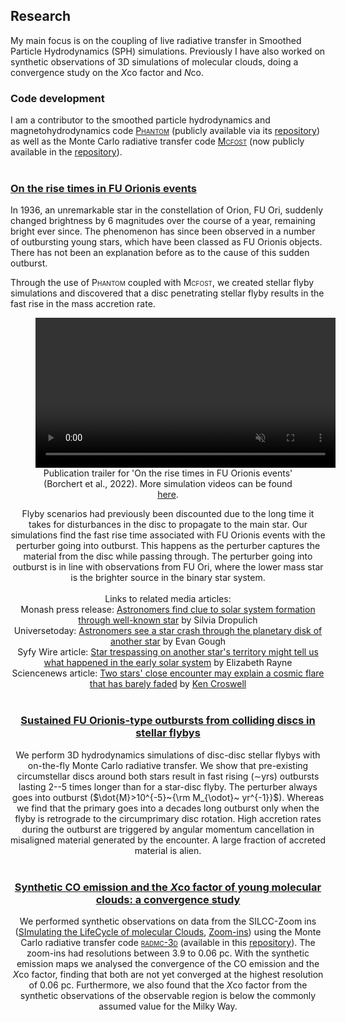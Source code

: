 ## Research
My main focus is on the coupling of live radiative transfer in Smoothed Particle Hydrodynamics (SPH) simulations. Previously I have also worked on synthetic observations of 3D simulations of molecular clouds, doing a convergence study on the *X*co factor and *N*co.

### Code development
I am a contributor to the smoothed particle hydrodynamics and magnetohydrodynamics code [<span style="font-variant: small-caps;">Phantom</span>](https://ui.adsabs.harvard.edu/abs/2018PASA...35...31P/abstract) (publicly available via its [repository](https://github.com/danieljprice/phantom)) as well as the Monte Carlo radiative transfer code [<span style="font-variant: small-caps;">Mcfost</span>](https://ui.adsabs.harvard.edu/abs/2006A&A...459..797P) (now publicly available in the [repository](https://github.com/cpinte/mcfost)).
<br>
<br>

### [On the rise times in FU Orionis events](https://ui.adsabs.harvard.edu/abs/2022MNRAS.510L..37B/abstract)
In 1936, an unremarkable star in the constellation of Orion, FU Ori, suddenly changed brightness by 6 magnitudes over the course of a year, remaining bright ever since. The phenomenon has since been observed in a number of outbursting young stars, which have been classed as FU Orionis objects. There has not been an explanation before as to the cause of this sudden outburst. 

Through the use of <span style="font-variant: small-caps;">Phantom</span> coupled with <span style="font-variant: small-caps;">Mcfost</span>, we created stellar flyby simulations and discovered that a disc penetrating stellar flyby results in the fast rise in the mass accretion rate.

<span>
      <center>
      <figure>
            <video class="center" src="videos/FU_Orionis.mp4" width="480" controls autoplay loop playsinline muted >Sorry, your browser doesn't support embedded videos</video>
            <figcaption>Publication trailer for '<span style="font-variant: italic;">On the rise times in FU Orionis events</span>' (Borchert et al., 2022). More simulation videos can be found <a href="https://emborchert.github.io/videos">here</a>.
            </figcaption>
      </figure>
</span>

Flyby scenarios had previously been discounted due to the long time it takes for disturbances in the disc to propagate to the main star. Our simulations find the fast rise time associated with FU Orionis events with the perturber going into outburst. This happens as the perturber captures the material from the disc while passing through. The perturber going into outburst is in line with observations from FU Ori, where the lower mass star is the brighter source in the binary star system.
<br>
<br>
Links to related media articles:
<br>
Monash press release: [Astronomers find clue to solar system formation through well-known star](https://www.monash.edu/science/news/current/astronomers-find-clue-to-solar-system-formation-through-well-known-star) by Silvia Dropulich
<br>
Universetoday: [Astronomers see a star crash through the planetary disk of another star](https://www.universetoday.com/153706/astronomers-see-a-star-crash-through-the-planetary-disk-of-another-star/) by Evan Gough
<br>
Syfy Wire article: [Star trespassing on another star's territory might tell us what happened in the early solar system](https://www.syfy.com/syfy-wire/star-fu-ori-is-so-bright-because-of-a-cosmic-crash) by Elizabeth Rayne
<br>
Sciencenews article: [Two stars' close encounter may explain a cosmic flare that has barely faded](https://www.sciencenews.org/article/two-stars-cosmic-flare-light-fu-orionis) by [Ken Croswell](http://kencroswell.com/)
<br>
<br>

### [Sustained FU Orionis-type outbursts from colliding discs in stellar flybys](https://ui.adsabs.harvard.edu/abs/2022MNRAS.517.4436B/abstract)
We perform 3D hydrodynamics simulations of disc-disc stellar flybys with on-the-fly Monte Carlo radiative transfer. We show that pre-existing circumstellar discs around both stars result in fast rising ($\sim$yrs) outbursts lasting 2--5 times longer than for a star-disc flyby. The perturber always goes into outburst ($\dot{M}>10^{-5}~{\rm M_{\odot}~ yr^{-1}}$). Whereas we find that the primary goes into a decades long outburst only when the flyby is retrograde to the circumprimary disc rotation. High accretion rates during the outburst are triggered by angular momentum cancellation in misaligned material generated by the encounter. A large fraction of accreted material is alien.
<br>
<br>


### [Synthetic CO emission and the *X*co factor of young molecular clouds: a convergence study](https://ui.adsabs.harvard.edu/abs/2022MNRAS.510..753B/abstract)
We performed synthetic observations on data from the SILCC-Zoom ins ([SImulating the LifeCycle of molecular Clouds](https://ui.adsabs.harvard.edu/abs/2015MNRAS.454..238W/abstract), [Zoom-ins](https://ui.adsabs.harvard.edu/abs/2017MNRAS.472.4797S/abstract)) using the Monte Carlo radiative transfer code [<span style="font-variant: small-caps;">radmc-3d</span>](https://ui.adsabs.harvard.edu/abs/2012ascl.soft02015D/abstract) (available in this [repository](https://github.com/dullemond/radmc3d-2.0)). The zoom-ins had resolutions between 3.9 to 0.06 pc. With the synthetic emission maps we analysed the convergence of the CO emission and the *X*co factor, finding that both are not yet converged at the highest resolution of 0.06 pc. Furthermore, we also found that the *X*co factor from the synthetic observations of the observable region is below the commonly assumed value for the Milky Way.
<br>
<br>

<!--section id="footer">
      <div class="container">
            Copyright &copy; 2022 - Elisabeth Borchert
      </div>
</section--> 